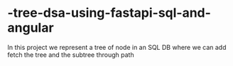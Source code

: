 # -tree-dsa-using-fastapi-sql-and-angular
In this project we represent a tree of node in an SQL DB where we can add fetch the tree and the subtree through path
